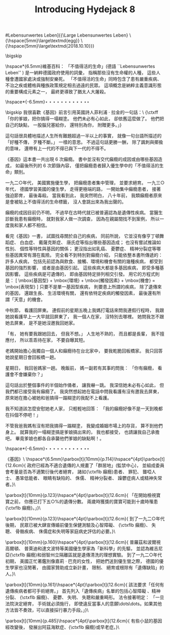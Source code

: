 ﻿---
title: Introducing Hydejack 8

image: /assets/img/blog/hydejack-8.png

description: >
  Hydejack 8 is the best version of Hydejack yet.
  It introduces Cover Pages, Offline Support, and soon... Dark Mode.

---



#Lebensunwertes Leben]{{\Large Lebensunwertes Leben} \\
{\hspace{5mm}\large\textmd{egg}} \\
{\hspace{5mm}\large\textmd{2018.10.10}}}

\bigskip

\hspace*{6.5mm}維基百科： 「不值得活的生命」(德語 ``Lebensunwertes Leben'' )
是一納粹德國政府使用的詞彙，
指稱那些沒有生命權的人種，
這些人種會遭國家處決或強制安樂死。
「不值得活的生命」同時包含了患有嚴重疾病、 不治之疾或體格與種族政策規定相去過遠的民眾。
這項概念是納粹主義意識形態的重要構成元素之一，
最終更導致了猶太人大屠殺。

\hspace*{-6.5mm}$\star\star\star\star\star\star\star\star\star\star\star\star$

\bigskip
我很喜歡《基因》前言引用英國詩人菲利浦 $\cdot$ 拉金的一句話：\\
{\ctxff 「你的爹娘，把你搞得一塌糊塗。
他們未必有心如此，
卻依舊這麼做了。
他們把自己的缺點，
一股腦兒塞給你，
還特別為你，
附贈更多。」}

這句話很具體地描述人生所有難題超過一半以上的事實，
就像一句台語所描述的「好種不傳， 歹種不斷。」
一樣的意思。
不過這句話更勝一酬，
除了諷刺與揶揄的意味，
還帶有上一代的不得已與下一代的不得不。

《基因》這本書一共出現 6 次癲癇。
書中並沒有交代癲癇的成因或由哪些基因造成，
如最後所列的 6 次節錄內容，
僅把癲癇患者歸入優生學中的「不值得活的生命」類別。

一九二○年代，
美國實施優生學，
把癲癇患者集中管理，
並要求絕育。
一九三○年代，
德國學習美國的優生學，
走得更極端的路，
一開始集中癲癇患者，
接著強迫節育，
最後毒殺。
當我看到此，
我突然明白，
八十年前，
我類癲癇者原來是會被貼上不值得活的生命標籤，
沒人會跳出來為我出聲的。

癲癇的成因目前仍不明，
不過早在古時代就已被普遍認為是遺傳性疾病。
當醫生診斷我患有癲癇時，
就對我家人做一次調查，
因為在親屬間找不到案例，
所以一度我和家人都不相信。

看完《基因》一書，
試圖找尋關於自己的疾病，
同前所說，
它並沒有像亨丁頓舞蹈症、 白血症、 戴薩克斯症、 唐氏症等指出哪些基因造成；
也沒有嘗試推論如性別、 個性等特性與基因的關係；
更沒指出如乳癌、 憂鬱症、 精神分裂症等哪些基因異常有潛在風險。
完全看不到特別對癲癇介紹，
只能依整本書所傳遞的： 許多人疾病，
包括先前認為與飲食、接觸、環境和機會有關的幾種疾病，
都受到基因的強烈影響，
或者是由基因引起。
這些疾病大都是多基因疾病，
即受多種基因影響。
這些疾病是可遺傳的，
即由基因特定排列相交引發。
用它的方程式則是：
\[
\mbox{基因型} + \mbox{環境} + \mbox{觸發因素} + \mbox{機會} = \mbox{表現型}
\]
只要不是單一基因型疾病，
則要患上所謂的疾病，
除了遺傳來的基因，
還跟生長、 生活環境有關，
還有依特定疾病的觸發因素，
最後還有所謂「天意」的機會。

中秋節，
看護回屏東。
連假前的星期五晚上我媽打電話來問我連假行程時，
我跟她說看護早上一大早就回屏東了，
我一個人在家，
沒特別去哪裡。
她問我怎不跟她去屏東，
是不是她沒邀我回她家。

「有，
她有要我跟她回去，
但我不想。」
人生地不熟的，
而且都是長輩，
我不擅應付，
所以乖乖待在家，
不要自曝其短。

老媽開始擔心我獨自一個人和癲癇待在台北家中，
要我乾脆回板橋家。
我只回答她說星期日會回板橋一趟。

星期日，
我回爸媽家一趟。
晚飯前，
媽一副若有其事的問我： 「你有癲癇，
看護會不會嫌棄你？」

這句話出於整個事件的半個始作俑者，
讓我嚇一跳。
我深信她未必有心如此，
但我們都已接受我有癲癇了。
我突然想起她在電話中問我看護有沒有邀我去屏東，
原來她在擔心被她和爸搞得一蹋糊塗的我配不上看護。

我不知道該怎麼安慰她老人家，
只輕輕地回答： 「我的癲癇好像不是一天到晚都在抖個不停吧！」

不管我爸我媽有沒有把我搞得一蹋糊塗，
我變成婚姻市場上的存貨，
算不到他們身上。
就算我的一塌糊塗搞是爹娘搞出來的，
我也都接受，
也請讓我自己承擔吧，
畢竟爹娘也都各自承襲他們爹娘的缺點啊！。

\hspace*{-6.5mm}$\star\star\star\star\star\star\star\star\star\star\star\star$


《基因》\\
\hspace*{6.5mm}\parbox[t]{10mm}{p.114}\hspace*{4pt}\parbox[t]{12.6cm}{
政府已經為不適合遺傳的人規畫了「群居地」(監禁中心)，
並組成委員會考量是否為不適繁衍後代者絕育，
諸如{\ctxflb 癲癇}患者、 罪犯、 聾啞人士、 愚笨低能者、 眼睛有缺陷的、 侏儒、 精神分裂者、 躁鬱症病人或精神失常者。}\\

\parbox[t]{10mm}{p.123}\hspace*{4pt}\parbox[t]{12.6cm}{
「在開始檢視寶寶之前，
你應已打下五○\%的遺傳分數。
兩歲時獲獎的寶寶可能到十歲時罹患{\ctxflb 癲癇}。」}\\

\parbox[t]{10mm}{p.123}\hspace*{4pt}\parbox[t]{12.6cm}{
到了一九二○年代後期，
民眾已被大肆宣傳婚前優生保健測驗及心智障礙、 {\ctxflb 癲癇}、 失聰、 骨骼疾病、 侏儒症和失明等家庭病史評估的必要。}\\

\parbox[t]{10mm}{p.160}\hspace*{4pt}\parbox[t]{12.6cm}{
普羅茲和波爾視高爾頓、 普萊迪和達文波特等美國優生學家為「新科學」的先驅，
並認為維吉尼亞{\ctxflb 癲癇}和弱智州立隔離區就是遺傳清洗的理想實驗。
到了一九二○年代初期，
美國正忙著鑑別像嘉莉 $\cdot$ 巴克的女性，
把她們送到優生營之際，
德國的優生學家也沒閒著，
由國家贊助成立新計畫，
限制、 絕育或根除有「遺傳缺陷」的人。}\\

\parbox[t]{10mm}{p.161}\hspace*{4pt}\parbox[t]{12.6cm}{
該法要求「任何有遺傳疾病者都可手術絕育。」
首先列入「遺傳疾病」名單的包括心智障礙 、精神分裂、 {\ctxflb 癲癇}、 憂鬱、 失明、 失聰和嚴重畸形。
法令接著明定：
「一旦法院決定絕育，
手術就必須施行，
即使違反當事人的意願\dots\dots。如果其他方法皆不奏效，可以直接採行暴力手段。」}\\

\parbox[t]{10mm}{p.485}\hspace*{4pt}\parbox[t]{12.6cm}{
有些小鼠的基因經改變後，
發展出阿茲海默症、{\ctxflb 癲癇}或早老症。}\\